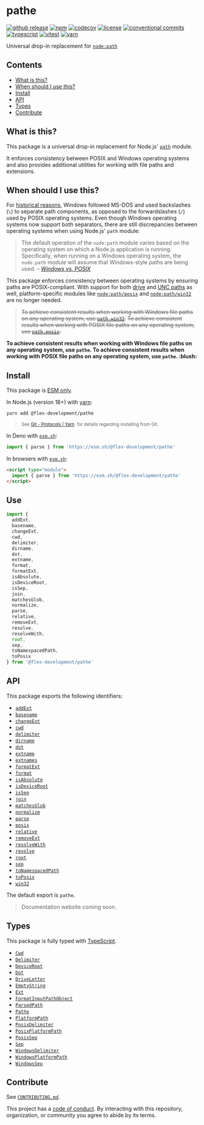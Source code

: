 # pathe

[![github release](https://img.shields.io/github/v/release/flex-development/pathe.svg?include_prereleases\&sort=semver)](https://github.com/flex-development/pathe/releases/latest)
[![npm](https://img.shields.io/npm/v/@flex-development/pathe.svg)](https://npmjs.com/package/@flex-development/pathe)
[![codecov](https://codecov.io/gh/flex-development/pathe/branch/main/graph/badge.svg?token=R2TPEBGWXB)](https://codecov.io/gh/flex-development/pathe)
[![license](https://img.shields.io/github/license/flex-development/pathe.svg)](LICENSE.md)
[![conventional commits](https://img.shields.io/badge/-conventional%20commits-fe5196?logo=conventional-commits\&logoColor=ffffff)](https://conventionalcommits.org)
[![typescript](https://img.shields.io/badge/-typescript-3178c6?logo=typescript\&logoColor=ffffff)](https://typescriptlang.org)
[![vitest](https://img.shields.io/badge/-vitest-6e9f18?style=flat\&logo=vitest\&logoColor=ffffff)](https://vitest.dev)
[![yarn](https://img.shields.io/badge/-yarn-2c8ebb?style=flat\&logo=yarn\&logoColor=ffffff)](https://yarnpkg.com)

Universal drop-in replacement for [`node:path`][node-path]

## Contents

- [What is this?](#what-is-this)
- [When should I use this?](#when-should-i-use-this)
- [Install](#install)
- [API](#api)
- [Types](#types)
- [Contribute](#contribute)

## What is this?

This package is a universal drop-in replacement for Node.js' [`path`][node-path] module.

It enforces consistency between POSIX and Windows operating systems and also provides additional utilities for working
with file paths and extensions.

## When should I use this?

For [historical reasons][historical-reasons], Windows followed MS-DOS and used backslashes (`\`) to separate path
components, as opposed to the forwardslashes (`/`) used by POSIX operating systems. Even though Windows operating
systems now support both separators, there are still discrepancies between operating systems when using Node.js' `path`
module:

> The default operation of the `node:path` module varies based on the operating system on which a Node.js application is
> running. Specifically, when running on a Windows operating system, the `node:path` module will assume that
> Windows-style paths are being used. – [*Windows vs. POSIX*][windows-vs-posix]

This package enforces consistency between operating systems by ensuring paths are POSIX-compliant. With support for both
[drive][drive-path] and [UNC paths][unc-path] as well, platform-specific modules like
[`node:path/posix`][node-path-posix] and [`node:path/win32`][node-path-win32] are no longer needed.

> ~~To achieve consistent results when working with Windows file paths on any operating system,
> use [`path.win32`][node-path-win32].~~
> ~~To achieve consistent results when working with POSIX file paths on any operating system,
> use [`path.posix`][node-path-posix].~~

**To achieve consistent results when working with Windows file paths on any operating system, use `pathe`. To achieve
consistent results when working with POSIX file paths on any operating system, use `pathe`. \:blush:**

## Install

This package is [ESM only][esm].

In Node.js (version 18+) with [yarn][]:

```sh
yarn add @flex-development/pathe
```

<blockquote>
  <small>
    See <a href='https://yarnpkg.com/protocol/git'>Git - Protocols | Yarn</a>
    &nbsp;for details regarding installing from Git.
  </small>
</blockquote>

In Deno with [`esm.sh`][esmsh]:

```ts
import { parse } from 'https://esm.sh/@flex-development/pathe'
```

In browsers with [`esm.sh`][esmsh]:

```html
<script type="module">
  import { parse } from 'https://esm.sh/@flex-development/pathe'
</script>
```

## Use

```ts
import {
  addExt,
  basename,
  changeExt,
  cwd,
  delimiter,
  dirname,
  dot,
  extname,
  format,
  formatExt,
  isAbsolute,
  isDeviceRoot,
  isSep,
  join,
  matchesGlob,
  normalize,
  parse,
  relative,
  removeExt,
  resolve,
  resolveWith,
  root,
  sep,
  toNamespacedPath,
  toPosix
} from '@flex-development/pathe'
```

## API

This package exports the following identifiers:

- [`addExt`](./src/lib/add-ext.ts)
- [`basename`](./src/lib/basename.ts)
- [`changeExt`](./src/lib/change-ext.ts)
- [`cwd`](./src/lib/cwd.ts)
- [`delimiter`](./src/lib/delimiter.ts)
- [`dirname`](./src/lib/dirname.ts)
- [`dot`](./src/lib/dot.ts)
- [`extname`](./src/lib/extname.ts)
- [`extnames`](./src/lib/extnames.ts)
- [`formatExt`](./src/lib/format-ext.ts)
- [`format`](./src/lib/format.ts)
- [`isAbsolute`](./src/lib/is-absolute.ts)
- [`isDeviceRoot`](./src/lib/is-device-root.ts)
- [`isSep`](./src/lib/is-sep.ts)
- [`join`](./src/lib/join.ts)
- [`matchesGlob`](./src/lib/matches-glob.ts)
- [`normalize`](./src/lib/normalize.ts)
- [`parse`](./src/lib/parse.ts)
- [`posix`](./src/pathe.ts)
- [`relative`](./src/lib/relative.ts)
- [`removeExt`](./src/lib/remove-ext.ts)
- [`resolveWith`](./src/lib/resolve-with.ts)
- [`resolve`](./src/lib/resolve.ts)
- [`root`](./src/lib/root.ts)
- [`sep`](./src/lib/sep.ts)
- [`toNamespacedPath`](./src/lib/to-namespaced-path.ts)
- [`toPosix`](./src/lib/to-posix.ts)
- [`win32`](./src/pathe.ts)

The default export is `pathe`.

> Documentation website coming soon.

## Types

This package is fully typed with [TypeScript][].

- [`Cwd`](src/types/cwd.ts)
- [`Delimiter`](src/types/delimiter.ts)
- [`DeviceRoot`](src/types/device-root.ts)
- [`Dot`](src/types/dot.ts)
- [`DriveLetter`](src/types/drive-letter.ts)
- [`EmptyString`](src/types/empty-string.ts)
- [`Ext`](src/types/ext.ts)
- [`FormatInputPathObject`](src/interfaces/format-input-path-object.ts)
- [`ParsedPath`](src/interfaces/parsed-path.ts)
- [`Pathe`](src/interfaces/pathe.ts)
- [`PlatformPath`](src/interfaces/platform-path-posix.ts)
- [`PosixDelimiter`](src/types/delimiter-posix.ts)
- [`PosixPlatformPath`](src/interfaces/platform-path-windows.ts)
- [`PosixSep`](src/types/sep-posix.ts)
- [`Sep`](src/types/sep.ts)
- [`WindowsDelimiter`](src/types/delimiter-windows.ts)
- [`WindowsPlatformPath`](src/interfaces/platform-path.ts)
- [`WindowsSep`](src/types/sep-windows.ts)

## Contribute

See [`CONTRIBUTING.md`](CONTRIBUTING.md).

This project has a [code of conduct](./CODE_OF_CONDUCT.md). By interacting with this repository, organization, or
community you agree to abide by its terms.

[drive-path]: https://learn.microsoft.com/windows/win32/fileio/naming-a-file#naming-conventions

[esm]: https://gist.github.com/sindresorhus/a39789f98801d908bbc7ff3ecc99d99c

[esmsh]: https://esm.sh

[historical-reasons]: https://learn.microsoft.com/archive/blogs/larryosterman/why-is-the-dos-path-character

[node-path-posix]: https://nodejs.org/api/path.html#pathposix

[node-path-win32]: https://nodejs.org/api/path.html#pathwin32

[node-path]: https://nodejs.org/api/path.html

[typescript]: https://www.typescriptlang.org

[unc-path]: https://learn.microsoft.com/dotnet/standard/io/file-path-formats#unc-paths

[windows-vs-posix]: https://nodejs.org/api/path.html#windows-vs-posix

[yarn]: https://yarnpkg.com
